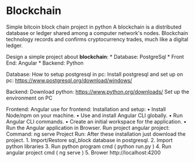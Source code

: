 # Blockchain
Simple bitcoin block chain project in python 
A blockchain is a distributed database or ledger shared among a computer network's nodes. Blockchain technology records and confirms cryptocurrency trades, much like a digital ledger.  

Design a simple project about **blockchain**:
	*	Database: PostgreSql 
	*	Front End: Angular 
	*	Backend: Python

 Database: 
    How to setup postgresql in pc:
        Install postgresql and set up on pc:
	https://www.postgresql.org/download/windows/

 
Backend:
	Download python: 
		https://www.python.org/downloads/ 
	Set up the environment on PC
	
Frontend:
	Angular use for frontend:
	  Installation and setup:
•		Install Node/npm on your machine.
•		Use and install Angular CLI globally.
•		Run Angular CLI commands.
•		Create an initial workspace for the application.
•		Run the Angular application in Browser.
  	Run project angular project:
        	Command:
 			ng serve
Project Run:
	After these installation just download the project.
	1. Import/Restore sql_block database in postgresql. 
	2. Import python libraries 
	3. Run python program cmd ( python run.py )
	4. Run angular project cmd ( ng serve )
	5. Brower http://localhost:4200
